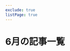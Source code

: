 ```yaml
---
exclude: true
listPage: true
---
```

# 6月の記事一覧
<Articles :pages="this.$site.pages" :prefix="this.$page.path"/>
